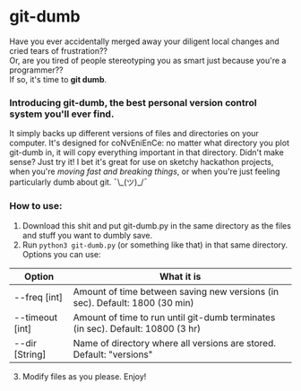 # git-dumb

Have you ever accidentally merged away your diligent local changes and cried tears of frustration??  
Or, are you tired of people stereotyping you as smart just because you're a programmer??  
If so, it's time to **git dumb**.

### Introducing git-dumb, the best personal version control system you'll ever find.

It simply backs up different versions of files and directories on your computer. It's designed for coNvEniEnCe: no matter what directory you plot git-dumb in, it will copy everything important in that directory. Didn't make sense? Just try it! I bet it's great for use on sketchy hackathon projects, when you're _moving fast and breaking things_, or when you're just feeling particularly dumb about git. ¯\\\_(ツ)\_/¯

### How to use:

1.  Download this shit and put git-dumb.py in the same directory as the files and stuff you want to dumbly save.
2.  Run `python3 git-dumb.py` (or something like that) in that same directory.
    Options you can use:

| Option          | What it is                                                                      |
| --------------- | ------------------------------------------------------------------------------- |
| --freq [int]    | Amount of time between saving new versions (in sec). Default: 1800 (30 min)     |
| --timeout [int] | Amount of time to run until git-dumb terminates (in sec). Default: 10800 (3 hr) |
| --dir [String]  | Name of directory where all versions are stored. Default: "versions"            |

3.  Modify files as you please. Enjoy!
